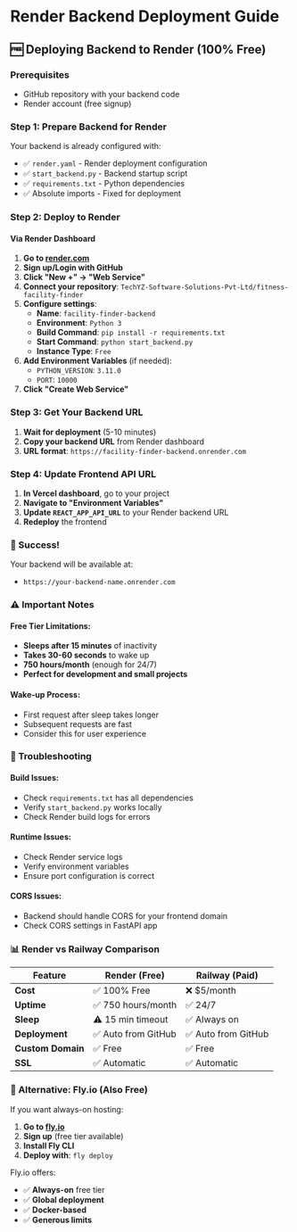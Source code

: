 # Render Backend Deployment Guide

## 🆓 Deploying Backend to Render (100% Free)

### Prerequisites
- GitHub repository with your backend code
- Render account (free signup)

### Step 1: Prepare Backend for Render

Your backend is already configured with:
- ✅ `render.yaml` - Render deployment configuration
- ✅ `start_backend.py` - Backend startup script
- ✅ `requirements.txt` - Python dependencies
- ✅ Absolute imports - Fixed for deployment

### Step 2: Deploy to Render

#### Via Render Dashboard
1. **Go to [render.com](https://render.com)**
2. **Sign up/Login with GitHub**
3. **Click "New +" → "Web Service"**
4. **Connect your repository**: `TechYZ-Software-Solutions-Pvt-Ltd/fitness-facility-finder`
5. **Configure settings**:
   - **Name**: `facility-finder-backend`
   - **Environment**: `Python 3`
   - **Build Command**: `pip install -r requirements.txt`
   - **Start Command**: `python start_backend.py`
   - **Instance Type**: `Free`
6. **Add Environment Variables** (if needed):
   - `PYTHON_VERSION`: `3.11.0`
   - `PORT`: `10000`
7. **Click "Create Web Service"**

### Step 3: Get Your Backend URL
1. **Wait for deployment** (5-10 minutes)
2. **Copy your backend URL** from Render dashboard
3. **URL format**: `https://facility-finder-backend.onrender.com`

### Step 4: Update Frontend API URL
1. **In Vercel dashboard**, go to your project
2. **Navigate to "Environment Variables"**
3. **Update `REACT_APP_API_URL`** to your Render backend URL
4. **Redeploy** the frontend

### 🎉 Success!
Your backend will be available at:
- `https://your-backend-name.onrender.com`

### ⚠️ Important Notes

#### Free Tier Limitations:
- **Sleeps after 15 minutes** of inactivity
- **Takes 30-60 seconds** to wake up
- **750 hours/month** (enough for 24/7)
- **Perfect for development and small projects**

#### Wake-up Process:
- First request after sleep takes longer
- Subsequent requests are fast
- Consider this for user experience

### 🔧 Troubleshooting

#### Build Issues:
- Check `requirements.txt` has all dependencies
- Verify `start_backend.py` works locally
- Check Render build logs for errors

#### Runtime Issues:
- Check Render service logs
- Verify environment variables
- Ensure port configuration is correct

#### CORS Issues:
- Backend should handle CORS for your frontend domain
- Check CORS settings in FastAPI app

### 📊 Render vs Railway Comparison

| Feature | Render (Free) | Railway (Paid) |
|---------|---------------|----------------|
| **Cost** | ✅ 100% Free | ❌ $5/month |
| **Uptime** | ✅ 750 hours/month | ✅ 24/7 |
| **Sleep** | ⚠️ 15 min timeout | ✅ Always on |
| **Deployment** | ✅ Auto from GitHub | ✅ Auto from GitHub |
| **Custom Domain** | ✅ Free | ✅ Free |
| **SSL** | ✅ Automatic | ✅ Automatic |

### 🚀 Alternative: Fly.io (Also Free)
If you want always-on hosting:

1. **Go to [fly.io](https://fly.io)**
2. **Sign up** (free tier available)
3. **Install Fly CLI**
4. **Deploy with**: `fly deploy`

Fly.io offers:
- ✅ **Always-on** free tier
- ✅ **Global deployment**
- ✅ **Docker-based**
- ✅ **Generous limits**
